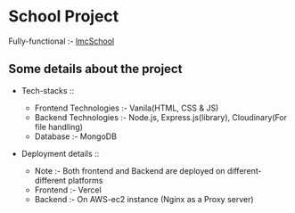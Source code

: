 # School Project
Fully-functional :-  [lmcSchool](https://www.lmceduhub.in/)

## Some details about the project

- Tech-stacks :: 
  - Frontend Technologies :- Vanila(HTML, CSS & JS)
  - Backend Technologies :- Node.js, Express.js(library), Cloudinary(For file handling)
  - Database :- MongoDB

- Deployment details ::
  - Note :- Both frontend and Backend are deployed on different-different platforms
  - Frontend :- Vercel
  - Backend :- On AWS-ec2 instance (Nginx as a Proxy server)
